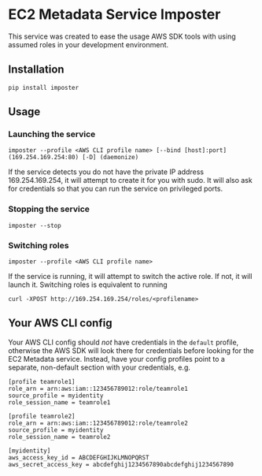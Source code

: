 # EC2 Metadata Service Imposter
This service was created to ease the usage AWS SDK tools with using assumed roles in your development environment.

## Installation
`pip install imposter`

## Usage

### Launching the service
`imposter --profile <AWS CLI profile name> [--bind [host]:port](169.254.169.254:80) [-D] (daemonize)`

If the service detects you do not have the private IP address 169.254.169.254, it will attempt to create it for you with sudo.  It will also ask for credentials so that you can run the service on privileged ports.

### Stopping the service
`imposter --stop`

### Switching roles
`imposter --profile <AWS CLI profile name>`

If the service is running, it will attempt to switch the active role.  If not, it will launch it.  Switching roles is equivalent to running

`curl -XPOST http://169.254.169.254/roles/<profilename>`

## Your AWS CLI config
Your AWS CLI config should *not* have credentials in the `default` profile, otherwise the AWS SDK will look there for credentials before looking for the EC2 Metadata service.  Instead, have your config profiles point to a separate, non-default section with your credentials, e.g.

```
[profile teamrole1]
role_arn = arn:aws:iam::123456789012:role/teamrole1
source_profile = myidentity
role_session_name = teamrole1

[profile teamrole2]
role_arn = arn:aws:iam::123456789012:role/teamrole2
source_profile = myidentity
role_session_name = teamrole2

[myidentity]
aws_access_key_id = ABCDEFGHIJKLMNOPQRST
aws_secret_access_key = abcdefghij1234567890abcdefghij1234567890
```
